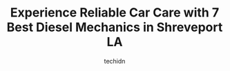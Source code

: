 ---
layout: ampstory
image: https://images.unsplash.com/photo-1653047256226-5abbfa82f1d7?ixlib=rb-4.0.3&ixid=MnwxMjA3fDB8MHxwaG90by1wYWdlfHx8fGVufDB8fHx8&auto=format&fit=crop&w=640&h=853&q=80
author: techidn
featured: false
description: For top-quality automotive repairs and maintenance, visit the 7 best Diesel Mechanic in Shreveport LA, USA. Their reputation for excellence and their dedication to customer satisfaction make
title: Experience Reliable Car Care with 7 Best Diesel Mechanics in Shreveport LA
cover:
   title: Experience Reliable Car Care with 7 Best Diesel Mechanics in Shreveport LA
   subtitle: Rickpate
   background: https://images.unsplash.com/photo-1653047256226-5abbfa82f1d7?ixlib=rb-4.0.3&ixid=MnwxMjA3fDB8MHxwaG90by1wYWdlfHx8fGVufDB8fHx8&auto=format&fit=crop&w=640&h=853&q=80

pages: 
 - layout: thirds
   top: <h1>#1 Shaffer Auto & Diesel Repair</h1>
   bottom: "<p>Bubba was short handed but was willing to help. Super nice guy. Even though I figured my issue out he was gonna stop by on his way to lunch.</p>"
   background: https://www.knot35.com/toplist/wp-content/uploads/2023/06/best-diesel-mechanic-1-in-shreveport-la-1685831440.jpeg
   backgroundblur: true
 - layout: thirds
   top: <h1>#2 United Engines | Shreveport, LA</h1>
   bottom: "<p>7255 Greenwood Rd, Shreveport, LA 71119, United States</p>"
   background: https://www.knot35.com/toplist/wp-content/uploads/2023/06/best-diesel-mechanic-2-in-shreveport-la-1685831441.jpeg
   cta:
      link: https://www.knot35.com/toplist/experience-reliable-car-care-with-7-best-diesel-mechanics-in-shreveport-la/
      text: Experience Reliable Car Care with 7 Best Diesel Mechanics in Shreveport LA
 - layout: thirds
   top: <h1>#3 Vicks Road Services</h1>
   bottom: "<p>7150 Old Greenwood Rd, Shreveport, LA 71129, United States</p>"
   background: https://www.knot35.com/toplist/wp-content/uploads/2023/06/best-diesel-mechanic-3-in-shreveport-la-1685831441.jpeg
   cta:
      link: https://www.knot35.com/toplist/experience-reliable-car-care-with-7-best-diesel-mechanics-in-shreveport-la/
      text: Experience Reliable Car Care with 7 Best Diesel Mechanics in Shreveport LA
 - layout: thirds
   top: <h1>#4 Inland Truck Parts & Service</h1>
   bottom: "<p>1060 Grimmett Dr, Shreveport, LA 71107, United States</p>"
   background: https://images.unsplash.com/photo-1533735380053-eb8d0759b24a?ixlib=rb-4.0.3&ixid=MnwxMjA3fDB8MHxwaG90by1wYWdlfHx8fGVufDB8fHx8&auto=format&fit=crop&w=640&h=853&q=80
   cta:
      link: https://www.knot35.com/toplist/experience-reliable-car-care-with-7-best-diesel-mechanics-in-shreveport-la/
      text: Experience Reliable Car Care with 7 Best Diesel Mechanics in Shreveport LA
 - layout: thirds
   top: <h1>#5 Arklatex Diesel Services</h1>
   bottom: "<p>1915 Barton Dr, Shreveport, LA 71107, United States</p>"
   background: https://images.unsplash.com/photo-1591393223703-56fe1347ac62?ixlib=rb-4.0.3&ixid=MnwxMjA3fDB8MHxwaG90by1wYWdlfHx8fGVufDB8fHx8&auto=format&fit=crop&w=640&h=853&q=80
   cta:
      link: https://www.knot35.com/toplist/experience-reliable-car-care-with-7-best-diesel-mechanics-in-shreveport-la/
      text: Experience Reliable Car Care with 7 Best Diesel Mechanics in Shreveport LA
 - layout: thirds
   top: <h1>#6 Londos Auto & Diesel</h1>
   bottom: "<p>2421 Midway Ave, Shreveport, LA 71108, United States</p>"
   background: https://images.unsplash.com/photo-1547366785-564103df7e13?ixlib=rb-4.0.3&ixid=MnwxMjA3fDB8MHxwaG90by1wYWdlfHx8fGVufDB8fHx8&auto=format&fit=crop&w=640&h=853&q=80
   cta:
      link: https://www.knot35.com/toplist/experience-reliable-car-care-with-7-best-diesel-mechanics-in-shreveport-la/
      text: Experience Reliable Car Care with 7 Best Diesel Mechanics in Shreveport LA
 - layout: thirds
   top: <h1>#7 Miguels Tires & truck service / mobile diesel mechanic and road service</h1>
   bottom: "<p>2300 Grimmett Dr, Shreveport, LA 71107, United States</p>"
   background: https://images.unsplash.com/photo-1484589065579-248aad0d8b13?ixlib=rb-4.0.3&ixid=MnwxMjA3fDB8MHxwaG90by1wYWdlfHx8fGVufDB8fHx8&auto=format&fit=crop&w=640&h=853&q=80
   cta:
      link: https://www.knot35.com/toplist/experience-reliable-car-care-with-7-best-diesel-mechanics-in-shreveport-la/
      text: Experience Reliable Car Care with 7 Best Diesel Mechanics in Shreveport LA
 - layout: thirds
   middle: Continue reading...
   background: https://images.unsplash.com/photo-1509114397022-ed747cca3f65?ixlib=rb-4.0.3&ixid=MnwxMjA3fDB8MHxwaG90by1wYWdlfHx8fGVufDB8fHx8&auto=format&fit=crop&w=640&h=853&q=80
   cta:
      link: https://www.knot35.com/toplist/experience-reliable-car-care-with-7-best-diesel-mechanics-in-shreveport-la/
      text: Experience Reliable Car Care with 7 Best Diesel Mechanics in Shreveport LA
      
---